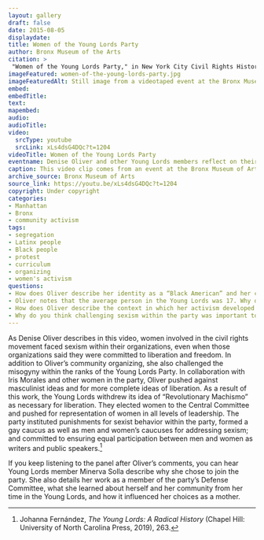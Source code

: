 ```yaml
---
layout: gallery
draft: false
date: 2015-08-05
displaydate: 
title: Women of the Young Lords Party
author: Bronx Museum of the Arts
citation: >
 "Women of the Young Lords Party," in New York City Civil Rights History Project, Accessed: [Month Day, Year], https://nyccivilrightshistory.org/site-preview/topics/black-latina-women/young-lords/women-of-the-young-lords-party.
imageFeatured: women-of-the-young-lords-party.jpg
imageFeaturedAlt: Still image from a videotaped event at the Bronx Museum showing a panel of women from the Young Lords sitting at a table and a speaker at a podium
embed: 
embedTitle: 
text: 
mapembed: 
audio: 
audioTitle: 
video: 
  srcType: youtube
  srcLink: xLs4dsG4DQc?t=1204
videoTitle: Women of the Young Lords Party
eventname: Denise Oliver and other Young Lords members reflect on their years in the party and what they learned.
caption: This video clip comes from an event at the Bronx Museum of Arts in 2015. At the event, women in the Young Lords described the political climate in which the Party emerged, why they joined, and how they navigated racism and sexism within the movement. In this clip, Denise Oliver describes the political context in which she and her fellow young activists forged new paths. 
archive_source: Bronx Museum of Arts
source_link: https://youtu.be/xLs4dsG4DQc?t=1204
copyright: Under copyright
categories: 
- Manhattan
- Bronx
- community activism
tags: 
- segregation
- Latinx people
- Black people
- protest
- curriculum
- organizing
- women's activism
questions:
- How does Oliver describe her identity as a “Black American” and her connection to Puerto Rican movements and politics? 
- Oliver notes that the average person in the Young Lords was 17. Why do you think young people have been so instrumental in pushing social change, especially in education?
- How does Oliver describe the context in which her activism developed in the video clip?
- Why do you think challenging sexism within the party was important to Oliver?
--- 
```


As Denise Oliver describes in this video, women involved in the civil rights movement faced sexism within their organizations, even when those organizations said they were committed to liberation and freedom. In addition to Oliver’s community organizing, she also challenged the misogyny within the ranks of the Young Lords Party. In collaboration with Iris Morales and other women in the party, Oliver pushed against masculinist ideas and for more complete ideas of liberation. As a result of this work, the Young Lords withdrew its idea of “Revolutionary Machismo” as necessary for liberation. They elected women to the Central Committee and pushed for representation of women in all levels of leadership. The party instituted punishments for sexist behavior within the party, formed a gay caucus as well as men and women’s caucuses for addressing sexism; and committed to ensuring equal participation between men and women as writers and public speakers.[^1]

If you keep listening to the panel after Oliver’s comments, you can hear Young Lords member Minerva Solla describe why she chose to join the party. She also details her work as a member of the party’s Defense Committee, what she learned about herself and her community from her time in the Young Lords, and how it influenced her choices as a mother.

[^1]: Johanna Fernández, *The Young Lords: A Radical History* (Chapel Hill: University of North Carolina Press, 2019), 263.
